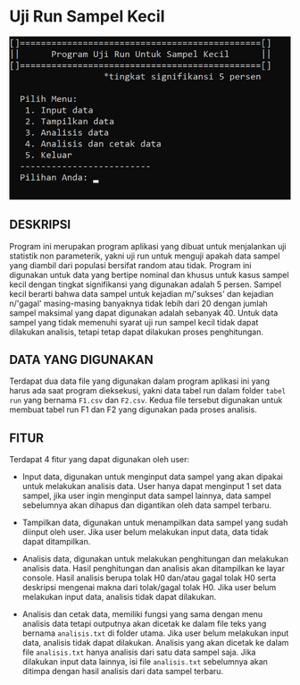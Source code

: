 # Uji Run Sampel Kecil

![Screenshot #1](/screenshot/1_Awal%20Program.png "Tampilan Awal")

## DESKRIPSI
	
Program ini merupakan program aplikasi yang dibuat untuk menjalankan uji statistik non parameterik, yakni uji run untuk menguji apakah data sampel yang diambil dari populasi bersifat random atau tidak. Program ini digunakan untuk data yang bertipe nominal dan khusus untuk kasus sampel kecil dengan tingkat signifikansi yang digunakan adalah 5 persen. Sampel kecil berarti bahwa data sampel untuk kejadian m/'sukses' dan kejadian n/'gagal' masing-masing banyaknya tidak lebih dari 20 dengan jumlah sampel maksimal yang dapat digunakan adalah sebanyak 40. Untuk data sampel yang tidak memenuhi syarat uji run sampel kecil tidak dapat dilakukan analisis, tetapi tetap dapat dilakukan proses penghitungan.

## DATA YANG DIGUNAKAN

Terdapat dua data file yang digunakan dalam program aplikasi ini yang harus ada saat program dieksekusi, yakni data tabel run dalam folder `tabel run` yang bernama `F1.csv` dan `F2.csv`. Kedua file tersebut digunakan untuk membuat tabel run F1 dan F2 yang digunakan pada proses analisis.

## FITUR
Terdapat 4 fitur yang dapat digunakan oleh user:
	
* Input data, digunakan untuk menginput data sampel yang akan dipakai untuk melakukan analisis data. User hanya dapat menginput 1 set data sampel, jika user ingin menginput data sampel lainnya, data sampel sebelumnya akan dihapus dan digantikan oleh data sampel terbaru.
	
* Tampilkan data, digunakan untuk menampilkan data sampel yang sudah diinput oleh user. Jika user belum melakukan input data, data tidak dapat ditampilkan.

* Analisis data, digunakan untuk melakukan penghitungan dan melakukan analisis data. Hasil penghitungan dan analisis akan ditampilkan ke layar console. Hasil analisis berupa tolak H0 dan/atau gagal tolak H0 serta deskripsi mengenai makna dari tolak/gagal tolak H0. Jika user belum melakukan input data, analisis tidak dapat dilakukan.

* Analisis dan cetak data, memiliki fungsi yang sama dengan menu analisis data tetapi outputnya akan dicetak ke dalam file teks yang bernama `analisis.txt` di folder utama. Jika user belum melakukan input data, analisis tidak dapat dilakukan. Analisis yang akan dicetak ke dalam file `analisis.txt` hanya analisis dari satu data sampel saja. Jika dilakukan input data lainnya, isi file `analisis.txt` sebelumnya akan ditimpa dengan hasil analisis dari data sampel terbaru.
